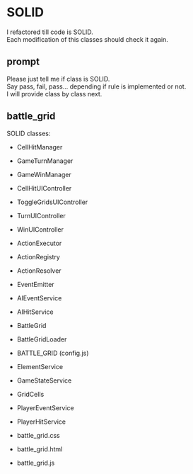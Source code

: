 # SOLID

I refactored till code is SOLID.  
Each modification of this classes should check it again.

## prompt

Please just tell me if class is SOLID.  
Say pass, fail, pass... depending if rule is implemented or not.  
I will provide class by class next.

## battle_grid

SOLID classes:

- CellHitManager
- GameTurnManager
- GameWinManager

- CellHitUIController
- ToggleGridsUIController
- TurnUIController
- WinUIController

- ActionExecutor
- ActionRegistry
- ActionResolver
- EventEmitter

- AIEventService
- AIHitService
- BattleGrid
- BattleGridLoader
- BATTLE_GRID (config.js)
- ElementService
- GameStateService
- GridCells
- PlayerEventService
- PlayerHitService

- battle_grid.css
- battle_grid.html
- battle_grid.js
